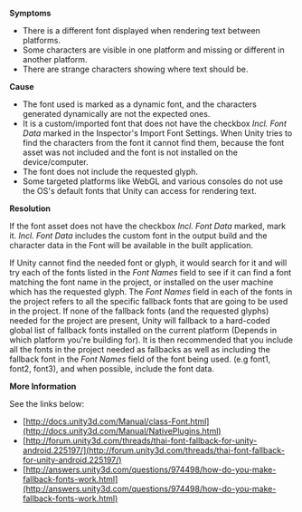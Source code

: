 

**Symptoms**


- There is a different font displayed when rendering text between platforms.
- Some characters are visible in one platform and missing or different in another platform.
- There are strange characters showing where text should be.



**Cause**


- The font used is marked as a dynamic font, and the characters generated dynamically are not the expected ones.
- It is a custom/imported font that does not have the checkbox  *Incl. Font Data* marked in the Inspector's Import Font Settings. When Unity tries to find the characters from the font it cannot find them, because the font asset was not included and the font is not installed on the device/computer.
- The font does not include the requested glyph.
- Some targeted platforms like WebGL and various consoles do not use the OS's default fonts that Unity can access for rendering text.



**Resolution**



If the font asset does not have the checkbox  *Incl. Font Data* marked, mark it.  *Incl. Font Data* includes the custom font in the output build and the character data in the Font will be available in the built application.



If Unity cannot find the needed font or glyph, it would search for it and will try each of the fonts listed in the  *Font Names*  field to see if it can find a font matching the font name in the project, or installed on the user machine which has the requested glyph. The  *Font Names* field in each of the fonts in the project refers to all the specific fallback fonts that are going to be used in the project.
If none of the fallback fonts (and the requested glyphs) needed for the project are present, Unity will fallback to a hard-coded global list of fallback fonts installed on the current platform (Depends in which platform you're building for).
It is then recommended that you include all the fonts in the project needed as fallbacks as well as including the fallback font in the *Font Names* field of the font being used. (e.g font1, font2, font3), and when possible, include the font data.



**More Information**



See the links below:


- [http://docs.unity3d.com/Manual/class-Font.html](http://docs.unity3d.com/Manual/NativePlugins.html)
- [http://forum.unity3d.com/threads/thai-font-fallback-for-unity-android.225197/](http://forum.unity3d.com/threads/thai-font-fallback-for-unity-android.225197/)
- [http://answers.unity3d.com/questions/974498/how-do-you-make-fallback-fonts-work.html](http://answers.unity3d.com/questions/974498/how-do-you-make-fallback-fonts-work.html)









